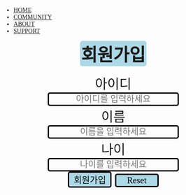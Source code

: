 <!DOCTYPE html>
<html>
<head>
<meta name="viewport" content="width=device-width, initial-scale=1">
<link rel="stylesheet" href="https://maxcdn.bootstrapcdn.com/bootstrap/3.4.1/css/bootstrap.min.css">
<script src="https://ajax.googleapis.com/ajax/libs/jquery/3.4.1/jquery.min.js"></script>
<script src="https://maxcdn.bootstrapcdn.com/bootstrap/3.4.1/js/bootstrap.min.js"></script>
 <link href="https://fonts.googleapis.com/css?family=Nanum+Brush+Script" rel="stylesheet">
<style>
 body {
     background-image: url(headphone.jpg); 
 background-repeat: no-repeat;
 background-size: 100%;
margin: auto;
 }
 #t1{
margin: auto;
text-align: center;
font-size: 30px;

 }
 #t2{
width: 100px;
text-align: center;
font-size: 20px;
font-family: 'Nanum Brush Script', cursive;
background-color: lightblue
 }
 #head{
width: 30%;
background-color: lightblue;
text-align: center;
font-size: 40px;
margin: auto;
border-radius: 5px;

 }
 #text{
text-align: center;
font-size: 20px;

 }
 body{
    font-family: 'Nanum Brush Script', cursive;

 }
 input{
    width: 300px;
text-align: center;
font-size: 20px;
font-family: 'Nanum Brush Script', cursive;
background: transparent;
border-radius: 5px;
border: solid;   
border-color: lightblue;
 }
    </style>


</head>
<body ><br>
    <div id="headbar">
            <ul>
              <li id="top"><a href="index.html">HOME</a></li>
              <li><a href="chat.html">COMMUNITY</a></li>
              <li><a href="about.html">ABOUT</a></li>
              <li><a href="support.html">SUPPORT</a></li>
            </ul>
          </div>
    
    
    
<h1 id = "head">회원가입</h1><br>
<div id = "t1">
<a>아이디</a><br>
<input placeholder="아이디를 입력하세요" ><br>
<a>이름</a><br>
<input placeholder="이름을 입력하세요" ><br>
<a>나이</a><br>
<input placeholder="나이를 입력하세요" ><br>
<input type="submit" value="회원가입" id = "t2"> <input type="reset" id = "t2">

</div>
</body>
</html>
